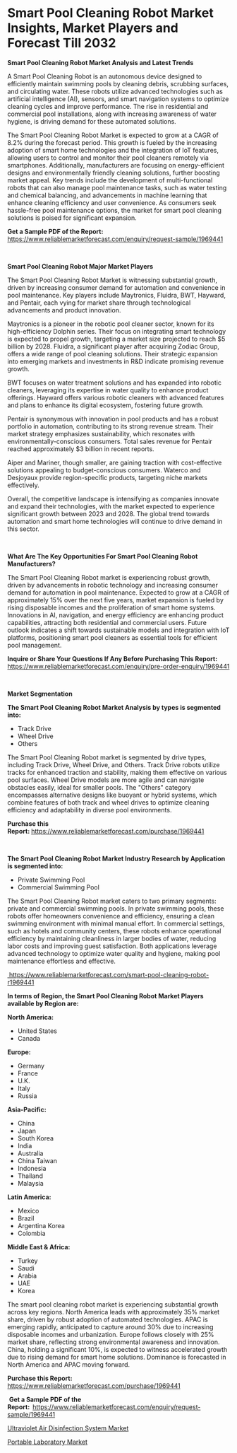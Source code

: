 <p><h1>Smart Pool Cleaning Robot Market Insights, Market Players and Forecast Till 2032</h1></p><p><strong>Smart Pool Cleaning Robot Market Analysis and Latest Trends</strong></p>
<p><p>A Smart Pool Cleaning Robot is an autonomous device designed to efficiently maintain swimming pools by cleaning debris, scrubbing surfaces, and circulating water. These robots utilize advanced technologies such as artificial intelligence (AI), sensors, and smart navigation systems to optimize cleaning cycles and improve performance. The rise in residential and commercial pool installations, along with increasing awareness of water hygiene, is driving demand for these automated solutions.</p><p>The Smart Pool Cleaning Robot Market is expected to grow at a CAGR of 8.2% during the forecast period. This growth is fueled by the increasing adoption of smart home technologies and the integration of IoT features, allowing users to control and monitor their pool cleaners remotely via smartphones. Additionally, manufacturers are focusing on energy-efficient designs and environmentally friendly cleaning solutions, further boosting market appeal. Key trends include the development of multi-functional robots that can also manage pool maintenance tasks, such as water testing and chemical balancing, and advancements in machine learning that enhance cleaning efficiency and user convenience. As consumers seek hassle-free pool maintenance options, the market for smart pool cleaning solutions is poised for significant expansion.</p></p>
<p><strong>Get a Sample PDF of the Report:&nbsp;</strong> <a href="https://www.reliablemarketforecast.com/enquiry/request-sample/1969441?utm_campaign=1875&utm_medium=2&utm_source=Github&utm_content=ia&utm_term=20022025&utm_id=smart-pool-cleaning-robot">https://www.reliablemarketforecast.com/enquiry/request-sample/1969441</a></p>
<p>&nbsp;</p>
<p><strong>Smart Pool Cleaning Robot Major Market Players</strong></p>
<p><p>The Smart Pool Cleaning Robot Market is witnessing substantial growth, driven by increasing consumer demand for automation and convenience in pool maintenance. Key players include Maytronics, Fluidra, BWT, Hayward, and Pentair, each vying for market share through technological advancements and product innovation.</p><p>Maytronics is a pioneer in the robotic pool cleaner sector, known for its high-efficiency Dolphin series. Their focus on integrating smart technology is expected to propel growth, targeting a market size projected to reach $5 billion by 2028. Fluidra, a significant player after acquiring Zodiac Group, offers a wide range of pool cleaning solutions. Their strategic expansion into emerging markets and investments in R&D indicate promising revenue growth.</p><p>BWT focuses on water treatment solutions and has expanded into robotic cleaners, leveraging its expertise in water quality to enhance product offerings. Hayward offers various robotic cleaners with advanced features and plans to enhance its digital ecosystem, fostering future growth.</p><p>Pentair is synonymous with innovation in pool products and has a robust portfolio in automation, contributing to its strong revenue stream. Their market strategy emphasizes sustainability, which resonates with environmentally-conscious consumers. Total sales revenue for Pentair reached approximately $3 billion in recent reports.</p><p>Aiper and Mariner, though smaller, are gaining traction with cost-effective solutions appealing to budget-conscious consumers. Waterco and Desjoyaux provide region-specific products, targeting niche markets effectively.</p><p>Overall, the competitive landscape is intensifying as companies innovate and expand their technologies, with the market expected to experience significant growth between 2023 and 2028. The global trend towards automation and smart home technologies will continue to drive demand in this sector.</p></p>
<p>&nbsp;</p>
<p><strong>What Are The Key Opportunities For Smart Pool Cleaning Robot Manufacturers?</strong></p>
<p><p>The Smart Pool Cleaning Robot market is experiencing robust growth, driven by advancements in robotic technology and increasing consumer demand for automation in pool maintenance. Expected to grow at a CAGR of approximately 15% over the next five years, market expansion is fueled by rising disposable incomes and the proliferation of smart home systems. Innovations in AI, navigation, and energy efficiency are enhancing product capabilities, attracting both residential and commercial users. Future outlook indicates a shift towards sustainable models and integration with IoT platforms, positioning smart pool cleaners as essential tools for efficient pool management.</p></p>
<p><strong>Inquire or Share Your Questions If Any Before Purchasing This Report:</strong> <a href="https://www.reliablemarketforecast.com/enquiry/pre-order-enquiry/1969441?utm_campaign=1875&utm_medium=2&utm_source=Github&utm_content=ia&utm_term=20022025&utm_id=smart-pool-cleaning-robot">https://www.reliablemarketforecast.com/enquiry/pre-order-enquiry/1969441</a></p>
<p>&nbsp;</p>
<p><strong>Market Segmentation</strong></p>
<p><strong>The Smart Pool Cleaning Robot Market Analysis by types is segmented into:</strong></p>
<p><ul><li>Track Drive</li><li>Wheel Drive</li><li>Others</li></ul></p>
<p><p>The Smart Pool Cleaning Robot market is segmented by drive types, including Track Drive, Wheel Drive, and Others. Track Drive robots utilize tracks for enhanced traction and stability, making them effective on various pool surfaces. Wheel Drive models are more agile and can navigate obstacles easily, ideal for smaller pools. The "Others" category encompasses alternative designs like buoyant or hybrid systems, which combine features of both track and wheel drives to optimize cleaning efficiency and adaptability in diverse pool environments.</p></p>
<p><strong>Purchase this Report:&nbsp;</strong><a href="https://www.reliablemarketforecast.com/purchase/1969441?utm_campaign=1875&utm_medium=2&utm_source=Github&utm_content=ia&utm_term=20022025&utm_id=smart-pool-cleaning-robot">https://www.reliablemarketforecast.com/purchase/1969441</a></p>
<p>&nbsp;</p>
<p><strong>The Smart Pool Cleaning Robot Market Industry Research by Application is segmented into:</strong></p>
<p><ul><li>Private Swimming Pool</li><li>Commercial Swimming Pool</li></ul></p>
<p><p>The Smart Pool Cleaning Robot market caters to two primary segments: private and commercial swimming pools. In private swimming pools, these robots offer homeowners convenience and efficiency, ensuring a clean swimming environment with minimal manual effort. In commercial settings, such as hotels and community centers, these robots enhance operational efficiency by maintaining cleanliness in larger bodies of water, reducing labor costs and improving guest satisfaction. Both applications leverage advanced technology to optimize water quality and hygiene, making pool maintenance effortless and effective.</p></p>
<p><a href="https://www.reliablemarketforecast.com/smart-pool-cleaning-robot-r1969441?utm_campaign=1875&utm_medium=2&utm_source=Github&utm_content=ia&utm_term=20022025&utm_id=smart-pool-cleaning-robot">&nbsp;https://www.reliablemarketforecast.com/smart-pool-cleaning-robot-r1969441</a></p>
<p><strong>In terms of Region, the Smart Pool Cleaning Robot Market Players available by Region are:</strong></p>
<p>
    <p> <strong> North America: </strong>
        <ul>
            <li>United States</li>
            <li>Canada</li>
        </ul>
        </p> 
    <p> <strong> Europe: </strong>
        <ul>
            <li>Germany</li>
            <li>France</li>
            <li>U.K.</li>
            <li>Italy</li>
            <li>Russia</li>
        </ul>
        </p> 
    <p> <strong> Asia-Pacific: </strong>
        <ul>
            <li>China</li>
            <li>Japan</li>
            <li>South Korea</li>
            <li>India</li>
            <li>Australia</li>
            <li>China Taiwan</li>
            <li>Indonesia</li>
            <li>Thailand</li>
            <li>Malaysia</li>
        </ul>
        </p> 
    <p> <strong> Latin America: </strong>
        <ul>
            <li>Mexico</li>
            <li>Brazil</li>
            <li>Argentina Korea</li>
            <li>Colombia</li>
        </ul>
        </p> 
    <p> <strong> Middle East & Africa: </strong>
        <ul>
            <li>Turkey</li>
            <li>Saudi</li>
            <li>Arabia</li>
            <li>UAE</li>
            <li>Korea</li>
        </ul>
    </p>
    </p>
<p><p>The smart pool cleaning robot market is experiencing substantial growth across key regions. North America leads with approximately 35% market share, driven by robust adoption of automated technologies. APAC is emerging rapidly, anticipated to capture around 30% due to increasing disposable incomes and urbanization. Europe follows closely with 25% market share, reflecting strong environmental awareness and innovation. China, holding a significant 10%, is expected to witness accelerated growth due to rising demand for smart home solutions. Dominance is forecasted in North America and APAC moving forward.</p></p>
<p><strong>Purchase this Report: </strong><a href="https://www.reliablemarketforecast.com/purchase/1969441?utm_campaign=1875&utm_medium=2&utm_source=Github&utm_content=ia&utm_term=20022025&utm_id=smart-pool-cleaning-robot">https://www.reliablemarketforecast.com/purchase/1969441</a></p>
<p>&nbsp;<strong>Get a Sample PDF of the Report:&nbsp;&nbsp;</strong><a href="https://www.reliablemarketforecast.com/enquiry/request-sample/1969441?utm_campaign=1875&utm_medium=2&utm_source=Github&utm_content=ia&utm_term=20022025&utm_id=smart-pool-cleaning-robot">https://www.reliablemarketforecast.com/enquiry/request-sample/1969441</a></p>
<p><strong></strong></p>
<p><p><a href="https://github.com/quachborispc/Market-Research-Report-List-1/blob/main/ultraviolet-air-disinfection-system-market.md?utm_campaign=1875&utm_medium=2&utm_source=Github&utm_content=ia&utm_term=20022025&utm_id=smart-pool-cleaning-robot">Ultraviolet Air Disinfection System Market</a></p><p><a href="https://github.com/minahzurak/Market-Research-Report-List-1/blob/main/portable-laboratory-market.md?utm_campaign=1875&utm_medium=2&utm_source=Github&utm_content=ia&utm_term=20022025&utm_id=smart-pool-cleaning-robot">Portable Laboratory Market</a></p></p>